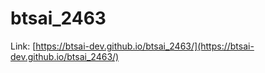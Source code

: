 # btsai_2463

Link: [https://btsai-dev.github.io/btsai_2463/](https://btsai-dev.github.io/btsai_2463/)